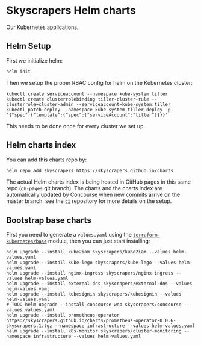 # Skyscrapers Helm charts

Our Kubernetes applications.

## Helm Setup

First we initialize helm:
```
helm init
```

Then we setup the proper RBAC config for helm on the Kubernetes cluster:
```
kubectl create serviceaccount --namespace kube-system tiller
kubectl create clusterrolebinding tiller-cluster-rule --clusterrole=cluster-admin --serviceaccount=kube-system:tiller
kubectl patch deploy --namespace kube-system tiller-deploy -p '{"spec":{"template":{"spec":{"serviceAccount":"tiller"}}}}'
```

This needs to be done once for every cluster we set up.

## Helm charts index

You can add this charts repo by:

```sh
helm repo add skyscrapers https://skyscrapers.github.io/charts
```

The actual Helm charts index is being hosted in GitHub pages in this same repo (`gh-pages` git branch). 
The charts and the charts index are automatically updated by Concourse when new commits arrive
on the master branch. see the [`ci`](https://github.com/skyscrapers/ci) repository for more details
on the setup.

## Bootstrap base charts

First you need to generate a `values.yaml` using the 
[`terraform-kubernetes/base`](https://github.com/skyscrapers/terraform-kubernetes/tree/master/base)
module, then you can just start installing:

```console
helm upgrade --install kube2iam skyscrapers/kube2iam --values helm-values.yaml
helm upgrade --install kube-lego skyscrapers/kube-lego --values helm-values.yaml
helm upgrade --install nginx-ingress skyscrapers/nginx-ingress --values helm-values.yaml
helm upgrade --install external-dns skyscrapers/external-dns --values helm-values.yaml
helm upgrade --install kubesignin skyscrapers/kubesignin --values helm-values.yaml
# TODO helm upgrade --install concourse-web skyscrapers/concourse --values values.yaml
helm upgrade --install prometheus-operator https://skyscrapers.github.io/charts/prometheus-operator-0.0.6-skyscrapers.1.tgz --namespace infrastructure --values helm-values.yaml
helm upgrade --install k8s-monitor skyscrapers/cluster-monitoring --namespace infrastructure --values helm-values.yaml 
```

